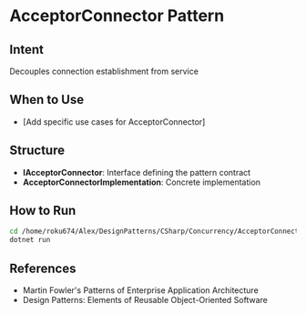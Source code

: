 # AcceptorConnector Pattern

## Intent
Decouples connection establishment from service

## When to Use
- [Add specific use cases for AcceptorConnector]

## Structure
- **IAcceptorConnector**: Interface defining the pattern contract
- **AcceptorConnectorImplementation**: Concrete implementation

## How to Run
```bash
cd /home/roku674/Alex/DesignPatterns/CSharp/Concurrency/AcceptorConnector
dotnet run
```

## References
- Martin Fowler's Patterns of Enterprise Application Architecture
- Design Patterns: Elements of Reusable Object-Oriented Software
